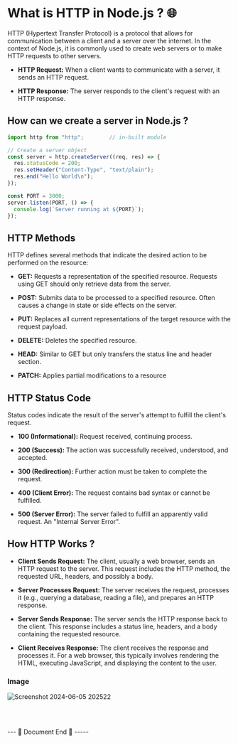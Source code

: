 # What is HTTP in Node.js ? 🌐

HTTP (Hypertext Transfer Protocol) is a protocol that allows for communication between a client and a server over the internet. In the context of Node.js, it is commonly used to create web servers or to make HTTP requests to other servers.

- **HTTP Request:** When a client wants to communicate with a server, it sends an HTTP request.

- **HTTP Response:** The server responds to the client's request with an HTTP response.


## How can we create a server in Node.js ?

```javascript
import http from "http";        // in-built module

// Create a server object
const server = http.createServer((req, res) => {
  res.statusCode = 200;
  res.setHeader("Content-Type", "text/plain");
  res.end("Hello World\n");
});

const PORT = 3000;
server.listen(PORT, () => {
  console.log(`Server running at ${PORT}`);
});
```

## HTTP Methods

HTTP defines several methods that indicate the desired action to be performed on the resource:

- **GET:** Requests a representation of the specified resource. Requests using GET should only retrieve data from the server.

- **POST:** Submits data to be processed to a specified resource. Often causes a change in state or side effects on the server.

- **PUT:** Replaces all current representations of the target resource with the request payload.

- **DELETE:** Deletes the specified resource.

- **HEAD:** Similar to GET but only transfers the status line and header section.

- **PATCH:** Applies partial modifications to a resource


## HTTP Status Code
Status codes indicate the result of the server's attempt to fulfill the client's request.

- **100 (Informational):** Request received, continuing process.

- **200 (Success):** The action was successfully received, understood, and accepted.

- **300 (Redirection):** Further action must be taken to complete the request.

- **400 (Client Error):** The request contains bad syntax or cannot be fulfilled.

- **500 (Server Error):** The server failed to fulfill an apparently valid request. An "Internal Server Error".


## How HTTP Works ?

- **Client Sends Request:** The client, usually a web browser, sends an HTTP request to the server. This request includes the HTTP method, the requested URL, headers, and possibly a body.

- **Server Processes Request:** The server receives the request, processes it (e.g., querying a database, reading a file), and prepares an HTTP response.

- **Server Sends Response:** The server sends the HTTP response back to the client. This response includes a status line, headers, and a body containing the requested resource.

- **Client Receives Response:** The client receives the response and processes it. For a web browser, this typically involves rendering the HTML, executing JavaScript, and displaying the content to the user.

### Image
![Screenshot 2024-06-05 202522](https://github.com/Manendrav/ALL-Notes/assets/142565220/b9a9a7f4-95e5-4020-bb5b-20979650e1e8)


<br>
<br>

--- 📄 Document End 🎉 -----
